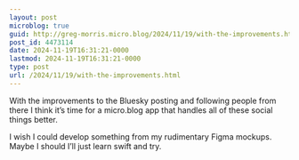 ```yaml
---
layout: post
microblog: true
guid: http://greg-morris.micro.blog/2024/11/19/with-the-improvements.html
post_id: 4473114
date: 2024-11-19T16:31:21-0000
lastmod: 2024-11-19T16:31:21-0000
type: post
url: /2024/11/19/with-the-improvements.html
---
```

With the improvements to the Bluesky posting and following people from there I think it’s time for a micro.blog app that handles all of these social things better.

I wish I could develop something from my rudimentary Figma mockups. Maybe I should I’ll just learn swift and try. 

